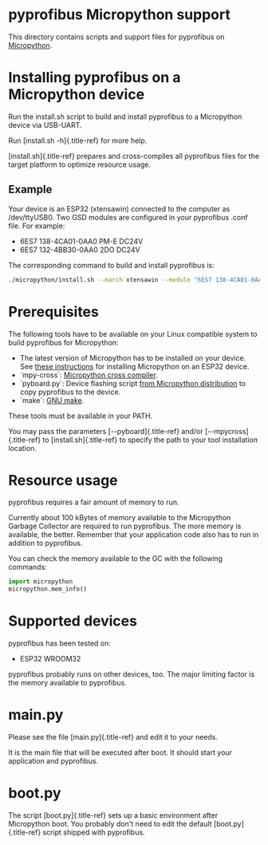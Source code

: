 # pyprofibus Micropython support

This directory contains scripts and support files for pyprofibus on
[Micropython](https://micropython.org/).

# Installing pyprofibus on a Micropython device

Run the install.sh script to build and install pyprofibus to a
Micropython device via USB-UART.

Run [install.sh -h]{.title-ref} for more help.

[install.sh]{.title-ref} prepares and cross-compiles all pyprofibus
files for the target platform to optimize resource usage.

## Example

Your device is an ESP32 (xtensawin) connected to the computer as
/dev/ttyUSB0. Two GSD modules are configured in your pyprofibus .conf
file. For example:

-   6ES7 138-4CA01-0AA0 PM-E DC24V
-   6ES7 132-4BB30-0AA0 2DO DC24V

The corresponding command to build and install pyprofibus is:

``` sh
./micropython/install.sh --march xtensawin --module "6ES7 138-4CA01-0AA0 PM-E DC24V" --module "6ES7 132-4BB30-0AA0  2DO DC24V" /dev/ttyUSB0
```

# Prerequisites

The following tools have to be available on your Linux compatible system
to build pyprofibus for Micropython:

-   The latest version of Micropython has to be installed on your
    device. See [these
    instructions](https://micropython.org/download/esp32/) for
    installing Micropython on an ESP32 device.
-   \`mpy-cross\`: [Micropython cross
    compiler](https://github.com/micropython/micropython).
-   \`pyboard.py\`: Device flashing script [from Micropython
    distribution](https://github.com/micropython/micropython/blob/master/tools/pyboard.py)
    to copy pyprofibus to the device.
-   \`make\`: [GNU make](https://www.gnu.org/software/make/).

These tools must be available in your PATH.

You may pass the parameters [\--pyboard]{.title-ref} and/or
[\--mpycross]{.title-ref} to [install.sh]{.title-ref} to specify the
path to your tool installation location.

# Resource usage

pyprofibus requires a fair amount of memory to run.

Currently about 100 kBytes of memory available to the Micropython
Garbage Collector are required to run pyprofibus. The more memory is
available, the better. Remember that your application code also has to
run in addition to pyprofibus.

You can check the memory available to the GC with the following
commands:

``` python
import micropython
micropython.mem_info()
```

# Supported devices

pyprofibus has been tested on:

-   ESP32 WROOM32

pyprofibus probably runs on other devices, too. The major limiting
factor is the memory available to pyprofibus.

# main.py

Please see the file [main.py]{.title-ref} and edit it to your needs.

It is the main file that will be executed after boot. It should start
your application and pyprofibus.

# boot.py

The script [boot.py]{.title-ref} sets up a basic environment after
Micropython boot. You probably don\'t need to edit the default
[boot.py]{.title-ref} script shipped with pyprofibus.
